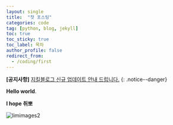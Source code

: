 ```yaml
---
layout: single
title:  "첫 포스팅"
categories: code
tag: [python, blog, jekyll]
toc: true
toc_sticky: true
toc_label: 목차
author_profile: false
redirect_from:
  - /coding/first
---
```


**[공지사항]** [지킬블로그 신규 업데이트 안내 드립니다.](https://mmistakes.github.io/minimal-mistakes/docs/quick-start-guide/)
{: .notice--danger}



**Hello world**.

**I hope 취뽀**


![limimages2]({{site.url}}/images/2023-12-17-first/limimages2.jpg)

